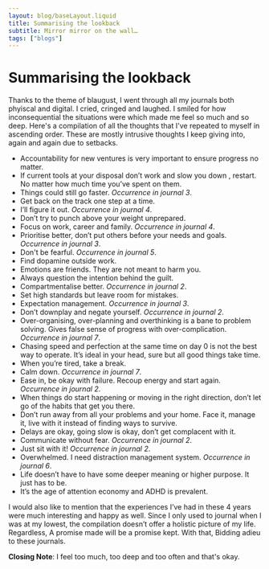```yaml
---
layout: blog/baseLayout.liquid
title: Summarising the lookback
subtitle: Mirror mirror on the wall…
tags: ["blogs"]
---
```


# Summarising the lookback

Thanks to the theme of blaugust, I went through all my journals both phyiscal and digital. I cried, cringed and laughed. I smiled for how inconsequential the situations were which made me feel so much and so deep. Here's a compilation of all the thoughts that I've repeated to myself in ascending order. These are mostly intrusive thoughts I keep giving into, again and again due to setbacks.

- Accountability for new ventures is very important to ensure progress no matter.
- If current tools at your disposal don’t work and slow you down , restart. No matter how much time you’ve spent on them.
- Things could still go faster. _Occurrence in journal 3_.
- Get back on the track one step at a time.
- I’ll figure it out. _Occurrence in journal 4_.
- Don’t try to punch above your weight unprepared.
- Focus on work, career and family. _Occurrence in journal 4_.
- Prioritise better, don’t put others before your needs and goals. _Occurrence in journal 3_.
- Don't be fearful. _Occurrence in journal 5_.
- Find dopamine outside work.
- Emotions are friends. They are not meant to harm you.
- Always question the intention behind the guilt.
- Compartmentalise better. _Occurrence in journal 2_.
- Set high standards but leave room for mistakes.
- Expectation management. _Occurrence in journal 3_.
- Don’t downplay and negate yourself. _Occurrence in journal 2_.
- Over-organising, over-planning and overthinking is a bane to problem solving. Gives false sense of progress with over-complication. _Occurrence in journal 7_.
- Chasing speed and perfection at the same time on day 0 is not the best way to operate. It’s ideal in your head, sure but all good things take time.
- When you’re tired, take a break.
- Calm down. _Occurrence in journal 7_.
- Ease in, be okay with failure. Recoup energy and start again. _Occurrence in journal 2_.
- When things do start happening or moving in the right direction, don’t let go of the habits that get you there.
- Don’t run away from all your problems and your home. Face it, manage it, live with it instead of finding ways to survive.
- Delays are okay, going slow is okay, don’t get complacent with it.
- Communicate without fear. _Occurrence in journal 2_.
- Just sit with it! _Occurrence in journal 2_.
- Overwhelmed. I need distraction management system. _Occurrence in journal 6_.
- Life doesn’t have to have some deeper meaning or higher purpose. It just has to be.
- It’s the age of attention economy and ADHD is prevalent.

I would also like to mention that the experiences I’ve had in these 4 years were much interesting and happy as well. Since I only used to journal when I was at my lowest, the compilation doesn’t offer a holistic picture of my life. Regardless, A promise made will be a promise kept. With that, Bidding adieu to these journals.

**Closing Note**: I feel too much, too deep and too often and that's okay.

